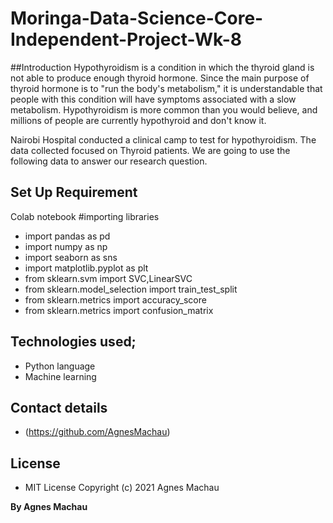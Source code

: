 # Moringa-Data-Science-Core-Independent-Project-Wk-8
##Introduction
Hypothyroidism is a condition in which the thyroid gland is not able to produce enough thyroid hormone. Since the main purpose of thyroid hormone is to "run the body's metabolism," it is understandable that people with this condition will have symptoms associated with a slow metabolism. Hypothyroidism is more common than you would believe, and millions of people are currently hypothyroid and don't know it.

Nairobi Hospital conducted a clinical camp to test for hypothyroidism. The data collected focused on Thyroid patients. We are going to use the following data to answer our research question.

## Set Up Requirement

 Colab notebook
#importing libraries
* import pandas as pd
* import numpy as np
* import seaborn as sns
* import matplotlib.pyplot as plt
* from sklearn.svm import SVC,LinearSVC
* from sklearn.model_selection import train_test_split
* from sklearn.metrics import  accuracy_score
* from sklearn.metrics import confusion_matrix
 
## Technologies used;

 * Python language
 * Machine learning
 

 
 
## Contact details

 * (https://github.com/AgnesMachau)
 
## License

* MIT License Copyright (c) 2021 Agnes Machau

 
 **By Agnes Machau**
